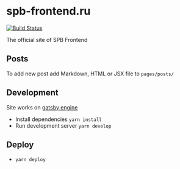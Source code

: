 # spb-frontend.ru

[![Build Status](https://travis-ci.org/spb-frontend/spb-frontend.ru.svg?branch=master)](https://travis-ci.org/spb-frontend/spb-frontend.ru)

The official site of SPB Frontend

## Posts

To add new post add Markdown, HTML or JSX file to `pages/posts/`

## Development
Site works on [gatsby engine](https://github.com/gatsbyjs/gatsby)

- Install dependencies `yarn install`
- Run development server `yarn develop`

## Deploy

- `yarn deploy`
